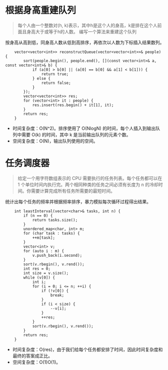 # 根据身高重建队列
>每个人由一个整数对(h, k)表示，其中h是这个人的身高，k是排在这个人前面且身高大于或等于h的人数。 编写一个算法来重建这个队列

按身高从高到低，同身高人数从低到高排序，再依次以人数为下标插入结果数列。
```
    vector<vector<int>> reconstructQueue(vector<vector<int>>& people) {
        sort(people.begin(), people.end(), [](const vector<int>& a, const vector<int>& b) {
            if (a[0] > b[0] || (a[0] == b[0] && a[1] < b[1])) {
                return true;
            } else {
                return false;
            }
        });
        vector<vector<int>> res;
        for (vector<int> it : people) {
            res.insert(res.begin() + it[1], it);
        }
        return res;
    }
```
* 时间复杂度：O(N^2)。排序使用了 O(NlogN) 的时间，每个人插入到输出队列中需要 O(k) 的时间，其中 k 是当前输出队列的元素个数。
* 空间复杂度：O(N)，输出队列使用的空间。
# 任务调度器
>给定一个用字符数组表示的 CPU 需要执行的任务列表。每个任务都可以在 1 个单位时间内执行完。两个相同种类的任务之间必须有长度为 n 的冷却时间。你需要计算完成所有任务所需要的最短时间。

统计出每个任务的频率并根据频率排序，暴力模拟每次循环过程得出结果。
```
    int leastInterval(vector<char>& tasks, int n) {
        if (n == 0) {
            return tasks.size();
        }
        unordered_map<char, int> m;
        for (char task : tasks) {
            ++m[task];
        }
        vector<int> v;
        for (auto i : m) {
            v.push_back(i.second);
        }
        sort(v.rbegin(), v.rend());
        int res = 0;
        int size = v.size();
        while (v[0]) {
            int i;
            for (i = 0; i <= n; ++i) {
                if (!v[0]) {
                    break;
                }
                if (i < size) {
                    --v[i];
                }
                ++res;
            }
            sort(v.rbegin(), v.rend());
        }
        return res;
    }
```
* 时间复杂度：O(res)，由于我们给每个任务都安排了时间，因此时间复杂度和最终的答案成正比。
* 空间复杂度：O(1)O(1)。
